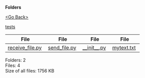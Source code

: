 **Folders**

[&lt;Go Back&gt;](../right.html)

[tests](tests/right.html)

<table><thead><tr class="header"><th><strong>File</strong></th><th><strong>File</strong></th><th><strong>File</strong></th><th><strong>File</strong></th></tr></thead><tbody><tr class="odd"><td><a href="receive_file.py">receive_file.py</a> </td><td><a href="send_file.py">send_file.py</a> </td><td><a href="__init__.py">__init__.py</a> </td><td><a href="mytext.txt">mytext.txt</a> </td></tr></tbody></table>

Folders: 2  
Files: 4  
Size of all files: 1756 KB
